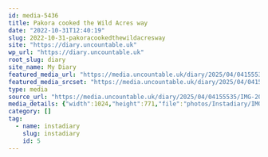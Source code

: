 ```yaml
---
id: media-5436
title: Pakora cooked the Wild Acres way
date: "2022-10-31T12:40:19"
slug: 2022-10-31-pakoracookedthewildacresway
site: "https://diary.uncountable.uk"
wp_url: "https://diary.uncountable.uk"
root_slug: diary
site_name: My Diary
featured_media_url: "https://media.uncountable.uk/diary/2025/04/04155535/IMG-20221031-WA0004.webp"
featured_media_srcset: "https://media.uncountable.uk/diary/2025/04/04155535/IMG-20221031-WA0004-300x226.webp 300w, https://media.uncountable.uk/diary/2025/04/04155535/IMG-20221031-WA0004-150x150.webp 150w, https://media.uncountable.uk/diary/2025/04/04155535/IMG-20221031-WA0004-640x482.webp 640w, https://media.uncountable.uk/diary/2025/04/04155535/IMG-20221031-WA0004.webp 1024w"
type: media
source_url: "https://media.uncountable.uk/diary/2025/04/04155535/IMG-20221031-WA0004.webp"
media_details: {"width":1024,"height":771,"file":"photos/Instadiary/IMG-20221031-WA0004.webp","filesize":119002,"sizes":{"medium":{"file":"IMG-20221031-WA0004-300x226.webp","width":300,"height":226,"filesize":22048,"mime_type":"image/webp","source_url":"https://media.uncountable.uk/diary/2025/04/04155535/IMG-20221031-WA0004-300x226.webp"},"thumbnail":{"file":"IMG-20221031-WA0004-150x150.webp","width":150,"height":150,"filesize":9266,"mime_type":"image/webp","source_url":"https://media.uncountable.uk/diary/2025/04/04155535/IMG-20221031-WA0004-150x150.webp"},"mobwidth":{"file":"IMG-20221031-WA0004-640x482.webp","width":640,"height":482,"filesize":61190,"mime_type":"image/webp","source_url":"https://media.uncountable.uk/diary/2025/04/04155535/IMG-20221031-WA0004-640x482.webp"},"full":{"file":"IMG-20221031-WA0004.webp","width":1024,"height":771,"mime_type":"image/webp","source_url":"https://media.uncountable.uk/diary/2025/04/04155535/IMG-20221031-WA0004.webp"}},"image_meta":{"aperture":"0","credit":"","camera":"","caption":"","created_timestamp":"0","copyright":"","focal_length":"0","iso":"0","shutter_speed":"0","title":"","orientation":"0","keywords":[]}}
category: []
tag:
  - name: instadiary
    slug: instadiary
    id: 5
---
```


